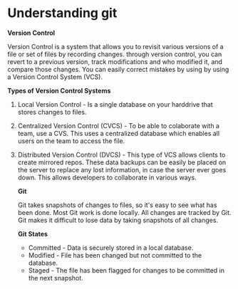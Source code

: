 # Understanding git

**Version Control**

Version Control is a system that allows you to revisit various versions of a file or set of files by recording changes. through version 
control, you can revert to a previous version, track modifications and who modified it, and compare those changes. You can easily correct
mistakes by using by using a Version Control System (VCS).

**Types of Version Control Systems**

1. Local Version Control - Is a single database on your harddrive that stores changes to files.
1. Centralized Version Control (CVCS) - To be able to colaborate with a team, use a CVS. This uses a centralized database which enables      all users on the team to access the file.
1. Distributed Version Control (DVCS) - This type of VCS allows clients to create mirrored repos. These data backups can be easily be 
   placed on the server to replace any lost information, in case the server ever goes down. This allows developers to collaborate in 
   various ways.
   
   **Git**
   
   Git takes snapshots of changes to files, so it's easy to see what has been done. Most Git work is done locally. All changes are tracked
   by Git. Git makes it difficult to lose data by taking snapshots of all changes.
   
   **Git States**
   
   - Committed - Data is securely stored in a local database.
   - Modified - File has been changed but not committed to the database.
   - Staged - The file has been flagged for changes to be committed in the next snapshot.
   
   
